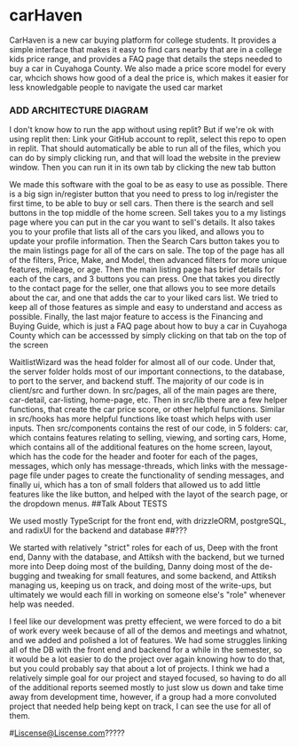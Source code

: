 # carHaven
CarHaven is a new car buying platform for college students. It provides a simple interface that makes it easy to find cars nearby that are in a college kids price range, and provides a FAQ page that details the steps needed to buy a car in Cuyahoga County. We also made a price score model for every car, whcich shows how good of a deal the price is, which makes it easier for less knowledgable people to navigate the used car market
### ADD ARCHITECTURE DIAGRAM

I don't know how to run the app without using replit? But if we're ok with using replit then: Link your GitHub account to replit, select this repo to open in replit. That should automatically be able to run all of the files, which you can do by simply clicking run, and that will load the website in the preview window. Then you can run it in its own tab by clicking the new tab button

We made this software with the goal to be as easy to use as possible. There is a big sign in/register button that you need to press to log in/register the first time, to be able to buy or sell cars. Then there is the search and sell buttons in the top middle of the home screen. Sell takes you to a my listings page where you can put in the car you want to sell's details. It also takes you to your profile that lists all of the cars you liked, and allows you to update your profile information. Then the Search Cars button takes you to the main listings page for all of the cars on sale. The top of the page has all of the filters, Price, Make, and Model, then advanced filters for more unique features, mileage, or age. Then the main listing page has brief details for each of the cars, and 3 buttons you can press. One that takes you directly to the contact page for the seller, one that allows you to see more details about the car, and one that adds the car to your liked cars list. We tried to keep all of those features as simple and easy to understand and access as possible. Finally, the last major feature to access is the Financing and Buying Guide, which is just a FAQ page about how to buy a car in Cuyahoga County which can be accesssed by simply clicking on that tab on the top of the screen

WaitlistWizard was the head folder for almost all of our code. Under that, the server folder holds most of our important connections, to the database, to port to the server, and backend stuff. The majority of our code is in client/src and further down. In src/pages, all of the main pages are there, car-detail, car-listing, home-page, etc. Then in src/lib there are a few helper functions, that create the car price score, or other helpful functions. Similar in src/hooks has more helpful functions like toast which helps with user inputs. Then src/components contains the rest of our code, in 5 folders: car, which contains features relating to selling, viewing, and sorting cars, Home, which contains all of the additional features on the home screen, layout, which has the code for the header and footer for each of the pages, messages, which only has message-threads, which links with the message-page file under pages to create the functionality of sending messages, and finally ui, which has a ton of small folders that allowed us to add little features like the like button, and helped with the layot of the search page, or the dropdown menus. ##Talk About TESTS

We used mostly TypeScript for the front end, with drizzleORM, postgreSQL, and radixUI for the backend and database ##???

We started with relatively "strict" roles for each of us, Deep with the front end, Danny with the database, and Attiksh with the backend, but we turned more into Deep doing most of the building, Danny doing most of the de-bugging and tweaking for small features, and some backend, and Attiksh managing us, keeping us on track, and doing most of the write-ups, but ultimately we would each fill in working on someone else's "role" whenever help was needed.

I feel like our development was pretty effecient, we were forced to do a bit of work every week because of all of the demos and meetings and whatnot, and we added and polished a lot of features. We had some struggles linking all of the DB with the front end and backend for a while in the semester, so it would be a lot easier to do the project over again knowing how to do that, but you could probably say that about a lot of projects. I think we had a relatively simple goal for our project and stayed focused, so having to do all of the additional reports seemed mostly to just slow us down and take time away from development time, however, if a group had a more convoluted project that needed help being kept on track, I can see the use for all of them. 

#Liscense@Liscense.com?????
